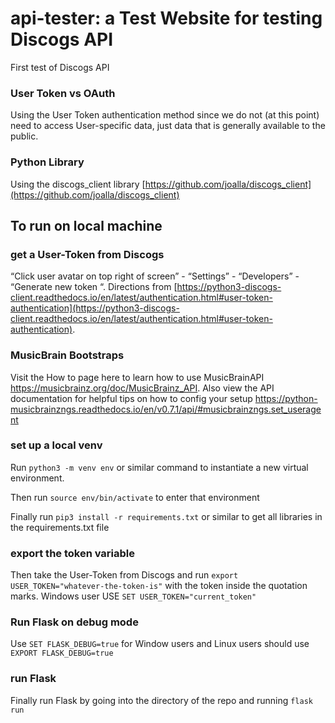 # api-tester: a Test Website for testing Discogs API
First test of Discogs API

### User Token vs OAuth

Using the User Token authentication method since we do not (at this point) need to access User-specific data, just data that is generally available to the public.

### Python Library

Using the discogs_client library [https://github.com/joalla/discogs_client](https://github.com/joalla/discogs_client)

## To run on local machine

### get a User-Token from Discogs

“Click user avatar on top right of screen” - “Settings” - “Developers” - “Generate new token “. Directions from [https://python3-discogs-client.readthedocs.io/en/latest/authentication.html#user-token-authentication](https://python3-discogs-client.readthedocs.io/en/latest/authentication.html#user-token-authentication).

### MusicBrain Bootstraps
Visit the How to page here to learn how to use MusicBrainAPI https://musicbrainz.org/doc/MusicBrainz_API. Also view the API documentation for helpful tips on how to config your setup
https://python-musicbrainzngs.readthedocs.io/en/v0.7.1/api/#musicbrainzngs.set_useragent

### set up a local venv

Run `python3 -m venv env` or similar command to instantiate a new virtual environment.

Then run `source env/bin/activate` to enter that environment

Finally run `pip3 install -r requirements.txt` or similar to get all libraries in the requirements.txt file

### export the token variable

Then take the User-Token from Discogs and run `export USER_TOKEN="whatever-the-token-is"` with the token inside the quotation marks. Windows user USE `SET USER_TOKEN="current_token"`

### Run Flask on debug mode
Use `SET FLASK_DEBUG=true` for Window users and Linux users should use `EXPORT FLASK_DEBUG=true`

### run Flask

Finally run Flask by going into the directory of the repo and running `flask run`
